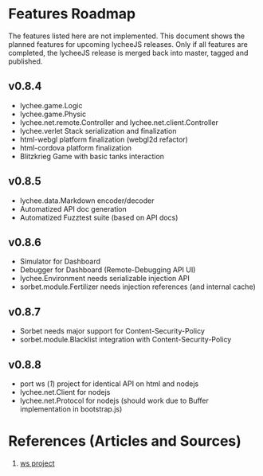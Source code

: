 
# Features Roadmap

The features listed here are not implemented.
This document shows the planned features for upcoming lycheeJS releases.
Only if all features are completed, the lycheeJS release is merged
back into master, tagged and published.


## v0.8.4

- lychee.game.Logic
- lychee.game.Physic
- lychee.net.remote.Controller and lychee.net.client.Controller
- lychee.verlet Stack serialization and finalization
- html-webgl platform finalization (webgl2d refactor)
- html-cordova platform finalization
- Blitzkrieg Game with basic tanks interaction

## v0.8.5

- lychee.data.Markdown encoder/decoder
- Automatized API doc generation
- Automatized Fuzztest suite (based on API docs)

## v0.8.6

- Simulator for Dashboard
- Debugger for Dashboard (Remote-Debugging API UI)
- lychee.Environment needs serializable injection API
- sorbet.module.Fertilizer needs injection references (and internal cache)

## v0.8.7

- Sorbet needs major support for Content-Security-Policy
- sorbet.module.Blacklist integration with Content-Security-Policy

## v0.8.8

- port ws (*1*) project for identical API on html and nodejs
- lychee.net.Client for nodejs
- lychee.net.Protocol for nodejs (should work due to Buffer implementation in bootstrap.js)


# References (Articles and Sources)

1. [ws project](https://github.com/einaros/ws)

